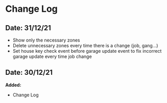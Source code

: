 # Change Log

## Date: 31/12/21
- Show only the necessary zones
- Delete unnecessary zones every time there is a change (job, gang...)
- Set house key check event before garage update event to fix incorrect garage update every time job change
## Date: 30/12/21
**Added:**
- Change Log
